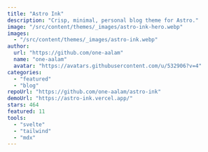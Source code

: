 ```yaml
---
title: "Astro Ink"
description: "Crisp, minimal, personal blog theme for Astro."
image: "/src/content/themes/_images/astro-ink-hero.webp"
images:
  - "/src/content/themes/_images/astro-ink.webp"
author:
  url: "https://github.com/one-aalam"
  name: "one-aalam"
  avatar: "https://avatars.githubusercontent.com/u/532906?v=4"
categories:
  - "featured"
  - "blog"
repoUrl: "https://github.com/one-aalam/astro-ink"
demoUrl: "https://astro-ink.vercel.app/"
stars: 464
featured: 11
tools:
  - "svelte"
  - "tailwind"
  - "mdx"
---
```

